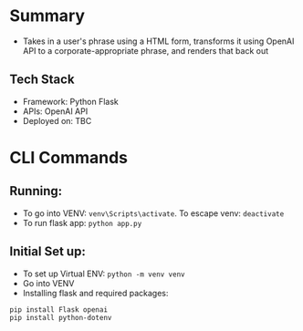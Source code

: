 # Summary
- Takes in a user's phrase using a HTML form, transforms it using OpenAI API to a corporate-appropriate phrase, and renders that back out

## Tech Stack
- Framework: Python Flask
- APIs: OpenAI API
- Deployed on: TBC

# CLI Commands

## Running:
- To go into VENV: `venv\Scripts\activate`. To escape venv: `deactivate`
- To run flask app: `python app.py`


## Initial Set up:
- To set up Virtual ENV: `python -m venv venv`
- Go into VENV
- Installing flask and required packages: 
```
pip install Flask openai
pip install python-dotenv
```
